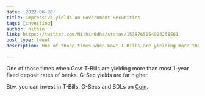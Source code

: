 ```yaml
---
date: '2022-06-20'
title: Impressive yields on Government Securities
tags: [investing]
author: nithin
link: https://twitter.com/Nithin0dha/status/1538765054904258561
post_type: tweet
description: One of those times when Govt T-Bills are yielding more than most 1-year fixed deposit rates of banks...

---
```


One of those times when Govt T-Bills are yielding more than most 1-year fixed deposit rates of banks. G-Sec yields are far higher. 

Btw, you can invest in T-Bills, G-Secs and SDLs on [Coin](https://coin.zerodha.com/dashboard/gsec/invest).
